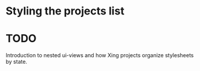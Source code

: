 # Styling the projects list

# TODO

Introduction to nested ui-views and how Xing projects organize stylesheets by state.